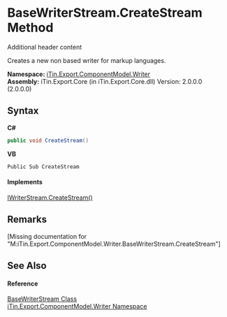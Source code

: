 # BaseWriterStream.CreateStream Method 
Additional header content 

Creates a new non based writer for markup languages.

**Namespace:**&nbsp;<a href="N_iTin_Export_ComponentModel_Writer">iTin.Export.ComponentModel.Writer</a><br />**Assembly:**&nbsp;iTin.Export.Core (in iTin.Export.Core.dll) Version: 2.0.0.0 (2.0.0.0)

## Syntax

**C#**<br />
``` C#
public void CreateStream()
```

**VB**<br />
``` VB
Public Sub CreateStream
```


#### Implements
<a href="M_iTin_Export_ComponentModel_Writer_IWriterStream_CreateStream">IWriterStream.CreateStream()</a><br />

## Remarks
\[Missing <remarks> documentation for "M:iTin.Export.ComponentModel.Writer.BaseWriterStream.CreateStream"\]

## See Also


#### Reference
<a href="T_iTin_Export_ComponentModel_Writer_BaseWriterStream">BaseWriterStream Class</a><br /><a href="N_iTin_Export_ComponentModel_Writer">iTin.Export.ComponentModel.Writer Namespace</a><br />